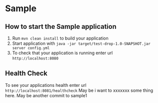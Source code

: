 # Sample

How to start the Sample application
---

1. Run `mvn clean install` to build your application
1. Start application with `java -jar target/test-drop-1.0-SNAPSHOT.jar server config.yml`
1. To check that your application is running enter url `http://localhost:8080`

Health Check
---

To see your applications health enter url `http://localhost:8081/healthcheck`
May be i want to xxxxxxx some thing here.
May be another commit to sample1

